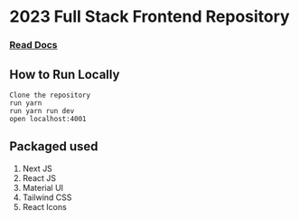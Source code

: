 # 2023 Full Stack Frontend Repository

### <a href="https://shreyvijayvargiya26.medium.com/2023-frontend-full-stack-repository-78af2a93f1dc?sk=e6dba6d4d18909f7ba9444c0158fb12a">Read Docs</a>

## How to Run Locally

```
Clone the repository
run yarn
run yarn run dev
open localhost:4001

```

## Packaged used
<ol>
  <li>Next JS</li>
  <li>React JS</li>
  <li>Material UI</li>
  <li>Tailwind CSS</li>
  <li>React Icons</li>
</ol>
